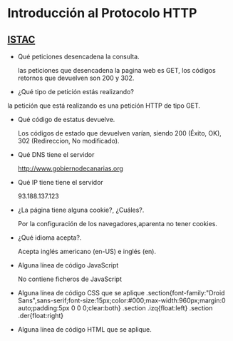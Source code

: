 # Introducción al Protocolo HTTP
## [ISTAC](http://www.gobiernodecanarias.org/istac/api/)

- Qué peticiones desencadena la consulta.
  
  las peticiones que desencadena la pagina web es GET, los códigos retornos que devuelven son 200 y 302.

- ¿Qué tipo de petición estás realizando?
 
 la petición que está realizando es una petición HTTP de tipo GET.   

- Qué código de estatus devuelve.
  
  Los códigos de estado que devuelven varían, siendo 200 (Éxito, OK), 302 (Redireccion, No modificado).

- Qué DNS tiene el servidor

  http://www.gobiernodecanarias.org

- Qué IP tiene tiene el servidor

  93.188.137.123

- ¿La página tiene alguna cookie?, ¿Cuáles?.
  
  Por la configuración de los navegadores,aparenta no tener cookies.

- ¿Qué idioma acepta?.

  Acepta inglés americano (en-US) e inglés (en). 

- Alguna línea de código JavaScript

  No contiene ficheros de JavaScript

- Alguna línea de código CSS que se aplique
.section{font-family:"Droid Sans",sans-serif;font-size:15px;color:#000;max-width:960px;margin:0 auto;padding:5px 0 0 0;clear:both}
.section .izq{float:left}
.section .der{float:right}

- Alguna línea de código HTML que se aplique.
<div class="der">
<img src="/istac/resources/imagenes/logo_edatos.jpg" alt="">	
